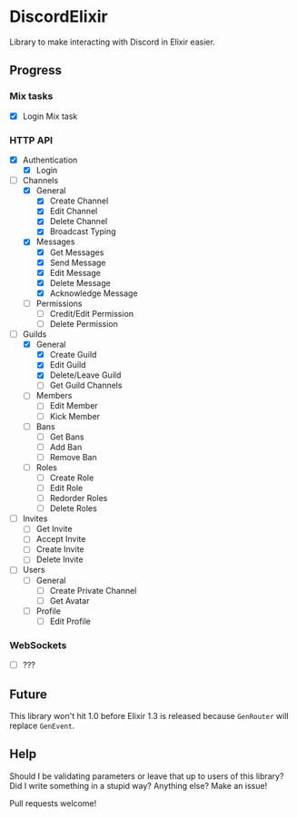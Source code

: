 # DiscordElixir
Library to make interacting with Discord in Elixir easier.

## Progress

### Mix tasks
- [x] Login Mix task

### HTTP API
- [x] Authentication
  - [x] Login
- [ ] Channels
  - [x] General
    - [x] Create Channel
    - [x] Edit Channel
    - [x] Delete Channel
    - [x] Broadcast Typing
  - [x] Messages
    - [x] Get Messages
    - [x] Send Message
    - [x] Edit Message
    - [x] Delete Message
    - [x] Acknowledge Message
  - [ ] Permissions
    - [ ] Credit/Edit Permission
    - [ ] Delete Permission
- [ ] Guilds
  - [x] General
    - [x] Create Guild
    - [x] Edit Guild
    - [x] Delete/Leave Guild
    - [ ] Get Guild Channels
  - [ ] Members
    - [ ] Edit Member
    - [ ] Kick Member
  - [ ] Bans
    - [ ] Get Bans
    - [ ] Add Ban
    - [ ] Remove Ban
  - [ ] Roles
    - [ ] Create Role
    - [ ] Edit Role
    - [ ] Redorder Roles
    - [ ] Delete Roles
- [ ] Invites
  - [ ] Get Invite
  - [ ] Accept Invite
  - [ ] Create Invite
  - [ ] Delete Invite
- [ ] Users
  - [ ] General
    - [ ] Create Private Channel
    - [ ] Get Avatar
  - [ ] Profile
    - [ ] Edit Profile

### WebSockets
- [ ] ???

## Future
This library won't hit 1.0 before Elixir 1.3 is released because `GenRouter` will replace `GenEvent`.

## Help
Should I be validating parameters or leave that up to users of this library? Did I write something in a stupid way? Anything else? Make an issue!

Pull requests welcome!
